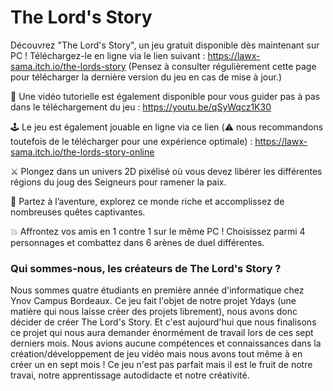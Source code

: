 # The Lord's Story


Découvrez "The Lord's Story", un jeu gratuit disponible dès maintenant sur PC !
Téléchargez-le en ligne via le lien suivant : https://lawx-sama.itch.io/the-lords-story
(Pensez à consulter régulièrement cette page pour télécharger la dernière version du jeu en cas de mise à jour.)

🎥 Une vidéo tutorielle est également disponible pour vous guider pas à pas dans le téléchargement du jeu : https://youtu.be/qSyWqcz1K30

🕹️ Le jeu est également jouable en ligne via ce lien (⚠️ nous recommandons toutefois de le télécharger pour une expérience optimale) : https://lawx-sama.itch.io/the-lords-story-online

⚔️ Plongez dans un univers 2D pixélisé où vous devez libérer les différentes régions du joug des Seigneurs pour ramener la paix.

💪 Partez à l’aventure, explorez ce monde riche et accomplissez de nombreuses quêtes captivantes.

💥 Affrontez vos amis en 1 contre 1 sur le même PC !
Choisissez parmi 4 personnages et combattez dans 6 arènes de duel différentes.

### Qui sommes-nous, les créateurs de The Lord's Story ?

Nous sommes quatre étudiants en première année d'informatique chez Ynov Campus Bordeaux.
Ce jeu fait l'objet de notre projet Ydays (une matière qui nous laisse créer des projets librement), nous avons donc décider de créer The Lord's Story.
Et c'est aujourd'hui que nous finalisons ce projet qui nous aura demander énormément de travail lors de ces sept derniers mois.
Nous avions aucune compétences et connaissances dans la création/développement de jeu vidéo mais nous avons tout même à en créer un en sept mois !
Ce jeu n'est pas parfait mais il est le fruit de notre travai, notre apprentissage autodidacte et notre créativité.
